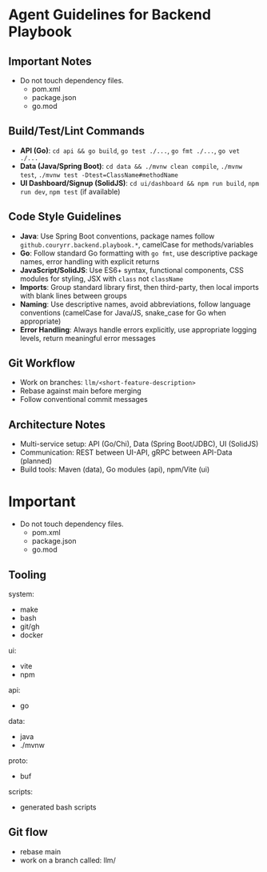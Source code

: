 # Agent Guidelines for Backend Playbook

## Important Notes
- Do not touch dependency files.
  - pom.xml
  - package.json
  - go.mod


## Build/Test/Lint Commands
- **API (Go)**: `cd api && go build`, `go test ./...`, `go fmt ./...`, `go vet ./...`
- **Data (Java/Spring Boot)**: `cd data && ./mvnw clean compile`, `./mvnw test`, `./mvnw test -Dtest=ClassName#methodName`
- **UI Dashboard/Signup (SolidJS)**: `cd ui/dashboard && npm run build`, `npm run dev`, `npm test` (if available)

## Code Style Guidelines
- **Java**: Use Spring Boot conventions, package names follow `github.couryrr.backend.playbook.*`, camelCase for methods/variables
- **Go**: Follow standard Go formatting with `go fmt`, use descriptive package names, error handling with explicit returns
- **JavaScript/SolidJS**: Use ES6+ syntax, functional components, CSS modules for styling, JSX with `class` not `className`
- **Imports**: Group standard library first, then third-party, then local imports with blank lines between groups
- **Naming**: Use descriptive names, avoid abbreviations, follow language conventions (camelCase for Java/JS, snake_case for Go when appropriate)
- **Error Handling**: Always handle errors explicitly, use appropriate logging levels, return meaningful error messages

## Git Workflow
- Work on branches: `llm/<short-feature-description>`
- Rebase against main before merging
- Follow conventional commit messages

## Architecture Notes
- Multi-service setup: API (Go/Chi), Data (Spring Boot/JDBC), UI (SolidJS)
- Communication: REST between UI-API, gRPC between API-Data (planned)
- Build tools: Maven (data), Go modules (api), npm/Vite (ui)

# Important
- Do not touch dependency files.
  - pom.xml
  - package.json
  - go.mod

## Tooling

system:
- make
- bash
- git/gh
- docker

ui:
- vite
- npm

api:
- go

data:
- java
- ./mvnw

proto:
- buf

scripts:
- generated bash scripts

## Git flow
- rebase main
- work on a branch called: llm/<short-feature-description>
